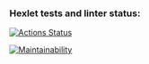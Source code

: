 ### Hexlet tests and linter status:
[![Actions Status](https://github.com/starbuck007/python-project-49/actions/workflows/hexlet-check.yml/badge.svg)](https://github.com/starbuck007/python-project-49/actions)

[![Maintainability](https://api.codeclimate.com/v1/badges/09f179137f114e7ade5f/maintainability)](https://codeclimate.com/github/starbuck007/python-project-49/maintainability)